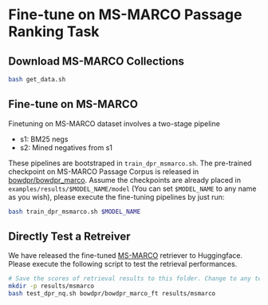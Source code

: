 # Fine-tune on MS-MARCO Passage Ranking Task

## Download MS-MARCO Collections
```bash
bash get_data.sh
```

## Fine-tune on MS-MARCO
Finetuning on MS-MARCO dataset involves a two-stage pipeline
 - s1: BM25 negs
 - s2: Mined negatives from s1

These pipelines are bootstraped in `train_dpr_msmarco.sh`. The pre-trained checkpoint on MS-MARCO Passage Corpus is released in [bowdpr/bowdpr_marco](https://huggingface.co/bowdpr/bowdpr_marco). Assume the checkpoints are already placed in `examples/results/$MODEL_NAME/model` (You can set `$MODEL_NAME` to any name as you wish), please execute the fine-tuning pipelines by just run:

```bash
bash train_dpr_msmarco.sh $MODEL_NAME
```

## Directly Test a Retreiver
We have released the fine-tuned [MS-MARCO](https://huggingface.co/bowdpr/bowdpr_marco_ft) retriever to Huggingface. Please execute the following script to test the retrieval performances.

```bash
# Save the scores of retrieval results to this folder. Change to any temporary folder as you wish
mkdir -p results/msmarco
bash test_dpr_nq.sh bowdpr/bowdpr_marco_ft results/msmarco
```
